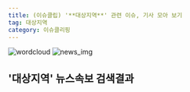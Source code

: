 ```yaml
---
title: (이슈클립) '**대상지역**' 관련 이슈, 기사 모아 보기
tag: 대상지역
category: 이슈클리핑
---
```

![wordcloud](https://s3.ap-northeast-2.amazonaws.com/lyrics101-wordcloud/2018-09-13-1536827368.png)
![news_img](https://user-images.githubusercontent.com/42597476/44507050-1206f400-a6e4-11e8-8d98-7ffbfebb353f.png)
## **'**대상지역**'** 뉴스속보 검색결과

